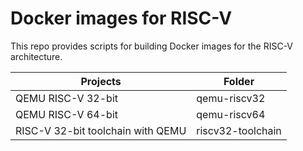 # Docker images for RISC-V

This repo provides scripts for building Docker images for the RISC-V architecture.

Projects                           | Folder
---------------------------------- | --------
QEMU RISC-V 32-bit                 | qemu-riscv32
QEMU RISC-V 64-bit                 | qemu-riscv64
RISC-V 32-bit toolchain with QEMU  | riscv32-toolchain

